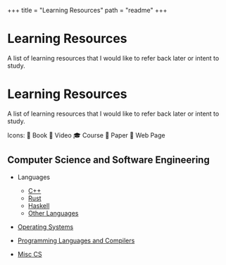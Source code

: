+++
title = "Learning Resources"
path = "readme"
+++

# Learning Resources

A list of learning resources that I would like to refer back later or intent to
study.

# Learning Resources

A list of learning resources that I would like to refer back later or intent to
study.

Icons: 📘 Book 🎥 Video 🎓 Course 📄 Paper 🔗 Web Page

## Computer Science and Software Engineering

-   Languages

    -   [C++](cpp.md)
    -   [Rust](rust.md)
    -   [Haskell](haskell.md)
    -   [Other Languages](misc_languages.md)

-   [ Operating Systems ](os.md)
-   [ Programming Languages and Compilers](pl.md)
-   [ Misc CS ](misc_cs.md)
